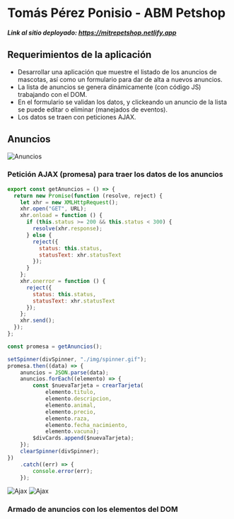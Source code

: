 # Tomás Pérez Ponisio - ABM Petshop

***Link al sitio deployado: https://mitrepetshop.netlify.app***

## Requerimientos de la aplicación

- Desarrollar una aplicación que muestre el listado de los anuncios de mascotas, así como un formulario para dar de alta a nuevos anuncios.
- La lista de anuncios se genera dinámicamente (con código JS) trabajando con el DOM.
- En el formulario se validan los datos, y clickeando un anuncio de la lista se puede editar o eliminar (manejados de eventos).
- Los datos se traen con peticiones AJAX.

## Anuncios

![Anuncios](https://i.imgur.com/nQBLWGM.png)

### Petición AJAX (promesa) para traer los datos de los anuncios

```Javascript
export const getAnuncios = () => {
  return new Promise(function (resolve, reject) {
    let xhr = new XMLHttpRequest();
    xhr.open("GET", URL);
    xhr.onload = function () {
      if (this.status >= 200 && this.status < 300) {
        resolve(xhr.response);
      } else {
        reject({
          status: this.status,
          statusText: xhr.statusText
        });
      }
    };
    xhr.onerror = function () {
      reject({
        status: this.status,
        statusText: xhr.statusText
      });
    };
    xhr.send();
  });
};
```

```Javascript
const promesa = getAnuncios();

setSpinner(divSpinner, "./img/spinner.gif");
promesa.then((data) => {
    anuncios = JSON.parse(data);
    anuncios.forEach((elemento) => {
        const $nuevaTarjeta = crearTarjeta(
            elemento.titulo,
            elemento.descripcion,
            elemento.animal,
            elemento.precio,
            elemento.raza,
            elemento.fecha_nacimiento,
            elemento.vacuna);
        $divCards.append($nuevaTarjeta);
    });
    clearSpinner(divSpinner);
})
    .catch((err) => {
        console.error(err);
    });
```

![Ajax](https://i.imgur.com/slRaTgh.png)
![Ajax](https://i.imgur.com/qSDJmcY.png)

### Armado de anuncios con los elementos del DOM
